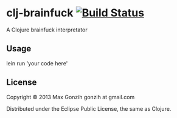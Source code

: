 # clj-brainfuck [![Build Status](https://travis-ci.org/Gonzih/clj-brainfuck.png)](https://travis-ci.org/Gonzih/clj-brainfuck)

A Clojure brainfuck interpretator

## Usage

lein run 'your code here'

## License

Copyright © 2013 Max Gonzih gonzih at gmail.com

Distributed under the Eclipse Public License, the same as Clojure.
